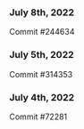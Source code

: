### July 8th, 2022

Commit #244634

### July 5th, 2022

Commit #314353


### July 4th, 2022

Commit #72281
